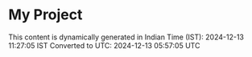 # My Project

This content is dynamically generated in Indian Time (IST): 2024-12-13 11:27:05 IST
Converted to UTC: 2024-12-13 05:57:05 UTC
